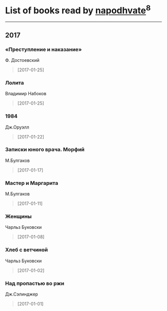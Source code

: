 # List of books read by [napodhvate](https://my.mail.ru/mail/vadimtykmakov/)<sup>8</sup>
---

## 2017

### «Преступление и наказание»
Ф. Достоевский
> [2017-01-25] 


### Лолита
Владимир Набоков
> [2017-01-25] 


### 1984
Дж.Оруэлл
> [2017-01-22] 


### Записки юного врача. Морфий
М.Булгаков
> [2017-01-17] 


### Мастер и Маргарита
М.Булгаков
> [2017-01-11] 


### Женщины
Чарльз Буковски
> [2017-01-08] 


### Хлеб с ветчиной
Чарльз Буковски
> [2017-01-02] 


### Над пропастью во ржи
Дж.Сэлинджер
> [2017-01-01] 



